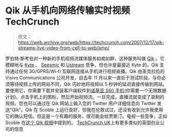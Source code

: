 # Qik 从手机向网络传输实时视频 TechCrunch

> 原文：<https://web.archive.org/web/https://techcrunch.com/2007/12/17/qik-streams-live-video-from-cell-to-web/amp/>

罗伯特·斯考伯对一种新的手机视频流媒体服务如痴如醉，这种服务叫做 [Qik](https://web.archive.org/web/20230121135630/http://www.qik.com/) 。它模糊地与 [Kyte](https://web.archive.org/web/20230121135630/http://kyte.tv/) 、 [Seesmic](https://web.archive.org/web/20230121135630/http://seesmic.com/) 和 [Ustream](https://web.archive.org/web/20230121135630/http://www.ustream.tv/) 竞争，但也许是最接近 Kyte 的。Qik 支持通过任何 3G/GPRS/Wi-fi 互联网连接从手机进行视频直播。Qik 由圣克拉拉的 Visivo Communications 公司开发，自去年 11 月以来一直处于测试阶段。与你必须等待视频上传的网站不同，Qik 巧妙地将视频以 5 秒钟的延迟直接传输到网站。要使用它，你需要下载并安装客户端软件到[诺基亚 S60 手机](https://web.archive.org/web/20230121135630/http://www.qik.com/info/faq)(你需要一个无限数据计划)。点击手机上的图标，然后开始视频流。一旦完成，直播流就变成了录制的视频。您也可以通过在 Qik 网站上输入您的 Twitter 用户详细信息向 Twitter 发送“Qik”。Qik 在 Scoble 上运行良好，但我在伦敦试过，还没有收到允许我使用它的确认短信。但这是一个有趣的服务，很可能会给贾斯汀。电视一些竞争，正如 Scoble 在[这个 Qik 视频](https://web.archive.org/web/20230121135630/http://www.qik.com/video/3055)中提到的。
[TechCrunch UK](https://web.archive.org/web/20230121135630/http://uk.beta.techcrunch.com/2007/12/17/video-streaming-from-mobile-to-web-the-next-killer-app/)上有更多类似的英国创业公司的信息

<amp-analytics data-credentials="include" class="i-amphtml-layout-fixed i-amphtml-layout-size-defined" i-amphtml-layout="fixed"></amp-analytics>